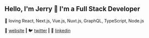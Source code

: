 ## Hello, I'm Jerry 👋 I'm a Full Stack Developer

💜 loving React, Next.js, Vue.js, Nuxt.js, GraphQL, TypeScript, Node.js

🏡 [website][website] **|**
🐦 [twitter][twitter] **|**
👔 [linkedin][linkedin]

[website]: https://jvdz.nl
[twitter]: https://twitter.com/jvdz
[linkedin]: https://linkedin.com/in/jvdz
